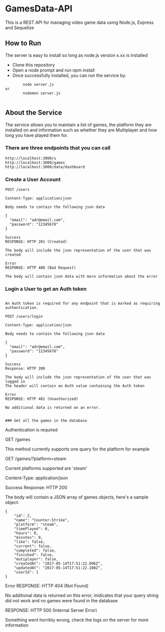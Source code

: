 # GamesData-API

This is a REST API for managing video game data using Node.js, Express and Sequelize

## How to Run 

The server is easy to install so long as node.js version x.xx is installed

* Clone this repository 
* Open a node prompt and run npm install
* Once successfully installed, you can run the service by:
```
        node server.js
or
        nodemon server.js 


```
		
## About the Service

The service allows you to maintain a list of games, the platform they are installed on and information such as whether they are Multiplayer and how long you have played them for.

### There are three endpoints that you can call

```
http://localhost:3000/u
http://localhost:3000/games
http://localhost:3000/data/dashboard

```

### Create a User Account

```
POST /users

Content-Type: application/json

Body needs to contain the following json data

{
  "email": "adr@email.com",
  "password": "12345678"
}

Success
RESPONSE: HTTP 201 (Created)

The body will include the json representation of the user that was created

Error
RESPONSE: HTTP 400 (Bad Request)

The body will contain json data with more information about the error

```

### Login a User to get an Auth token

```

An Auth token is required for any endpoint that is marked as requiring authentication.

POST /users/login

Content-Type: application/json

Body needs to contain the following json data

{
  "email": "adr@email.com",
  "password": "12345678"
}

Success
Response: HTTP 200

The body will include the json representation of the user that was logged in
The header will contain an Auth value containing the Auth token

Error
RESPONSE: HTTP 401 (Unauthorized)

No additional data is returned on an error.

```

```

### Get all the games in the database

```

Authentication is required

GET /games

This method currently supports one query for the platform for example

GET /games/?platform=steam

Current platforms supported are 'steam'

Content-Type: application/json


Success
Response: HTTP 200

The body will contain a JSON array of games objects, here's a sample object:

	{
        "id": 2,
        "name": "Counter-Strike",
        "platform": "steam",
        "timePlayed": 0,
        "hours": 0,
        "minutes": 0,
        "like": false,
        "current": false,
        "completed": false,
        "finished": false,
        "mutiplayer": false,
        "createdAt": "2017-05-14T17:51:22.096Z",
        "updatedAt": "2017-05-14T17:51:22.108Z",
        "userId": 1
    }

Error
RESPONSE: HTTP 404 (Not Found)

No additional data is returned on this error, inidicates that your query string did not work and no games were found in the database

RESPONSE: HTTP 500 (Internal Server Error)

Something went horribly wrong, check the logs on the server for more information

```